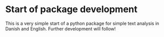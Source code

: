 # Start of package development

This is a very simple start of a python package for simple text analysis in Danish and English. 
Further development will follow!